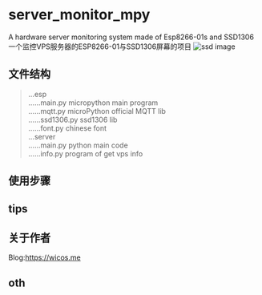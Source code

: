 # server_monitor_mpy
A hardware server monitoring system made of Esp8266-01s and SSD1306
一个监控VPS服务器的ESP8266-01与SSD1306屏幕的项目
![ssd image](https://github.com/Pidbid/server_monitor_mpy/show/show_01.jpg)
## 文件结构

>...esp  
......main.py micropython main program  
......mqtt.py microPython official MQTT lib  
......ssd1306.py ssd1306 lib  
......font.py chinese font  
...server   
......main.py python main code  
......info.py program of get vps info  

## 使用步骤


## tips


## 关于作者
Blog:https://wicos.me

## oth